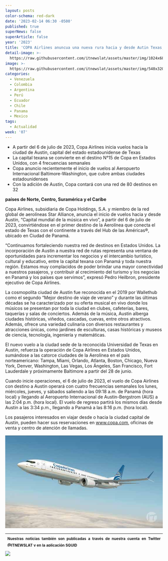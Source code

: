 ```yaml
---
layout: posts
color-schema: red-dark
date: '2023-02-14 06:30 -0500'
published: true
superNews: false
superArticle: false
year: '2023'
title: 'COPA Airlines anuncua una nueva rura hacia y desde Autin Texas, Estados Unidos'
detail-image: >-
  https://raw.githubusercontent.com/itnewslat/assets/master/img/1024x680/CopaAirlines-g.jpg
image: >-
  https://raw.githubusercontent.com/itnewslat/assets/master/img/540x320/CopaAirlines-p.jpg
categories:
  - Venezuela
  - Colombia
  - Argentina
  - Perú
  - Ecuador
  - Chile
  - Panama
  - Mexico
tags:
  - Actualidad
week: '07'
---
```

- A partir del 6 de julio de 2023, Copa Airlines inicia vuelos hacia la ciudad de Austin, capital del estado estadounidense de Texas
- La capital texana se convierte en el destino N°15 de Copa en Estados Unidos, con 4 frecuencias semanales
- Copa anuncio recientemente el inicio de vuelos al Aeropuerto Internacional Baltimore-Washington, que cubre ambas ciudades estadounidenses
- Con la adición de Austin, Copa contará con una red de 80 destinos en 32

**países de Norte, Centro, Suramérica y el Caribe**

Copa Airlines, subsidiaria de Copa Holdings, S.A. y miembro de la red global de aerolíneas Star Alliance, anuncia el inicio de vuelos hacia y desde Austin, “Capital mundial de la música en vivo”, a partir del 6 de julio de 2023, convirtiéndose en el primer destino de la Aerolínea que conecta el estado de Texas con el continente a través del Hub de las Américas®, ubicado en Ciudad de Panamá.

“Continuamos fortaleciendo nuestra red de destinos en Estados Unidos. La incorporación de Austin a nuestra red de rutas representa una ventana de oportunidades para incrementar los negocios y el intercambio turístico, cultural y educativo, entre la capital texana con Panamá y toda nuestra región. Estamos muy complacidos de poder brindar una mayor conectividad a nuestros pasajeros, y contribuir al crecimiento del turismo y los negocias en Panamá y los países que servimos”, expresó Pedro Heilbron, presidente ejecutivo de Copa Airlines. 

La cosmopolita ciudad de Austin fue reconocida en el 2019 por Wallethub como el segundo “Mejor destino de viaje de verano” y durante las últimas décadas se ha caracterizado por su oferta musical en vivo donde los músicos se presentan por toda la ciudad en clubes, cafeterías, bares, taquerías y salas de conciertos. Además de la música, Austin alberga ciudades históricas, viñedos, cascadas, cuevas, entre otros atractivos. Además, ofrece una variedad culinaria con diversos restaurantes y atracciones únicas, como jardines de esculturas, casas históricas y museos de ciencia, tecnología, ingeniería y matemáticas.

El nuevo vuelo a la ciudad sede de la reconocida Universidad de Texas en Austin, refuerza la operación de Copa Airlines en Estados Unidos, sumándose a las catorce ciudades de la Aerolínea en el país norteamericano: Tampa, Miami, Orlando, Atlanta, Boston, Chicago, Nueva York, Denver, Washington, Las Vegas, Los Ángeles, San Francisco, Fort Lauderdale y próximamente Baltimore a partir del 28 de junio.

Cuando inicie operaciones, el 6 de julio de 2023, el vuelo de Copa Airlines con destino a Austin operará con cuatro frecuencias semanales los lunes, miércoles, jueves, y sábados saliendo a las 09:18 a.m. de Panamá (hora local) y llegando al Aeropuerto Internacional de Austin-Bergstrom (AUS) a las 2:04 p.m. (hora local). El vuelo de regreso partirá los mismos días desde Austin a las 3:34 p.m., llegando a Panamá a las 8:16 p.m. (hora local).

Los pasajeros interesados en viajar desde o hacia la ciudad capital de Austin, pueden hacer sus reservaciones en www.copa.com, oficinas de venta y centro de atención de llamadas.

![](https://raw.githubusercontent.com/itnewslat/assets/master/img/540x320/CopaAirlines-p.jpg)

<table style="height: 42px;" width="569">
<tbody>
<tr>
<td style="text-align: justify;"><sub><strong>Nuestras noticias también son publicadas a través de nuestra cuenta en Twitter <a href="https://twitter.com/itnewslat?lang=es">@ITNEWSLAT</a> y en la aplicación <a href="https://squidapp.co/en/">SQUID</a></strong></sub></td>
</tr>
</tbody>
</table>

<img src="https://tracker.metricool.com/c3po.jpg?hash=56f88a41e39ab42c063cc51676587a04"/>